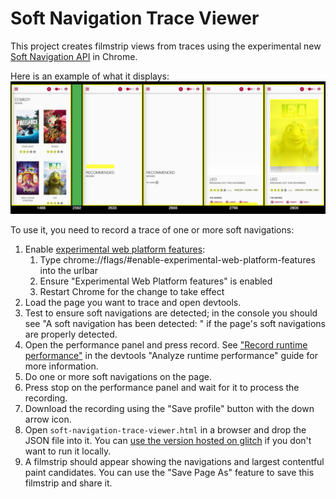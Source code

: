 # Soft Navigation Trace Viewer

This project creates filmstrip views from traces using the experimental new [Soft Navigation API](https://developer.chrome.com/docs/web-platform/soft-navigations-experiment) in Chrome.

Here is an example of what it displays:
![Screenshot of an example filmstrip](filmstrip-screenshot.png)

To use it, you need to record a trace of one or more soft navigations:
1. Enable [experimental web platform features](https://developer.chrome.com/docs/web-platform/chrome-flags#two_other_ways_to_try_out_experimental_features):
   1. Type chrome://flags/#enable-experimental-web-platform-features into the urlbar
   2. Ensure "Experimental Web Platform features" is enabled
   3. Restart Chrome for the change to take effect
2. Load the page you want to trace and open devtools.
3. Test to ensure soft navigations are detected; in the console you should see "A soft navigation has been detected: <url>" if the page's soft navigations are properly detected.
4. Open the performance panel and press record. See ["Record runtime performance"](https://developer.chrome.com/docs/devtools/performance#record) in the devtools "Analyze runtime performance" guide for more information.
5. Do one or more soft navigations on the page.
6. Press stop on the performance panel and wait for it to process the recording.
7. Download the recording using the "Save profile" button with the down arrow icon.
8. Open `soft-navigation-trace-viewer.html` in a browser and drop the JSON file into it. You can [use the version hosted on glitch](https://soft-navigation-timeline.glitch.me/) if you don't want to run it locally.
9. A filmstrip should appear showing the navigations and largest contentful paint candidates. You can use the "Save Page As" feature to save this filmstrip and share it.
